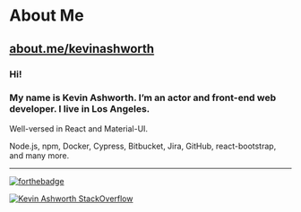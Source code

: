 # About Me

## [about.me/kevinashworth](https://about.me/kevinashworth)

### Hi! 

### My name is Kevin Ashworth. I’m an actor and front-end web developer. I live in Los Angeles.

Well-versed in React and Material-UI.

Node.js, npm, Docker, Cypress, Bitbucket, Jira, GitHub, react-bootstrap, and many more.

<!--
**kevinashworth/kevinashworth** is a ✨ _special_ ✨ repository because its `README.md` (this file) appears on your GitHub profile.

Here are some ideas to get you started:

- 🔭 I’m currently working on ...
- 🌱 I’m currently learning ...
- 👯 I’m looking to collaborate on ...
- 🤔 I’m looking for help with ...
- 💬 Ask me about ...
- 📫 How to reach me: ...
- 😄 Pronouns: ...
- ⚡ Fun fact: ...
-->

--- 

[![forthebadge](https://forthebadge.com/images/badges/as-seen-on-tv.svg)](https://imdb.me/kevinashworth)

[![Kevin Ashworth StackOverflow](https://stackoverflow-badge.herokuapp.com/api/StackOverflowBadge/7082724)](https://stackoverflow.com/users/7082724/kevin-ashworth)
